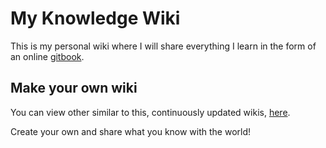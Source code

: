 # My Knowledge Wiki

This is my personal wiki where I will share everything I learn in the form of an online [gitbook](https://www.gitbook.com/).

## Make your own wiki
You can view other similar to this, continuously updated wikis, [here](https://github.com/RichardLitt/meta-knowledge#readme).

Create your own and share what you know with the world!





